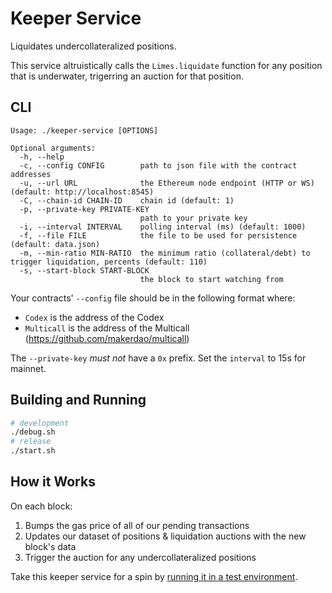 # Keeper Service

Liquidates undercollateralized positions.

This service altruistically calls the `Limes.liquidate` function for any
position that is underwater, trigerring an auction for that position.

## CLI

```
Usage: ./keeper-service [OPTIONS]

Optional arguments:
  -h, --help
  -c, --config CONFIG        path to json file with the contract addresses
  -u, --url URL              the Ethereum node endpoint (HTTP or WS) (default: http://localhost:8545)
  -C, --chain-id CHAIN-ID    chain id (default: 1)
  -p, --private-key PRIVATE-KEY
                             path to your private key
  -i, --interval INTERVAL    polling interval (ms) (default: 1000)
  -f, --file FILE            the file to be used for persistence (default: data.json)
  -m, --min-ratio MIN-RATIO  the minimum ratio (collateral/debt) to trigger liquidation, percents (default: 110)
  -s, --start-block START-BLOCK
                             the block to start watching from
```

Your contracts' `--config` file should be in the following format where:
 * `Codex` is the address of the Codex
 * `Multicall` is the address of the Multicall (https://github.com/makerdao/multicall)

The `--private-key` _must not_ have a `0x` prefix. Set the `interval` to 15s for mainnet.

## Building and Running

```sh
# development
./debug.sh
# release
./start.sh
```

## How it Works

On each block:
1. Bumps the gas price of all of our pending transactions
2. Updates our dataset of positions & liquidation auctions with the new block's data
3. Trigger the auction for any undercollateralized positions

Take this keeper service for a spin by [running it in a test environment](TESTNET.md).
